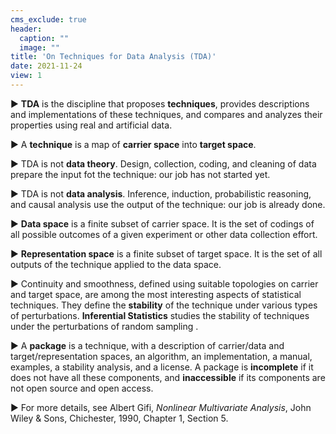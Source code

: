 ```yaml
---
cms_exclude: true
header:
  caption: ""
  image: ""
title: 'On Techniques for Data Analysis (TDA)'
date: 2021-11-24
view: 1
---
```

&#9658; **TDA** is the discipline that proposes **techniques**, provides descriptions and implementations of these techniques, and compares and analyzes their properties using real and artificial data. 

&#9658; A **technique** is a map of **carrier space** into **target space**.

&#9658;  TDA is not **data theory**. Design, collection, coding, and cleaning of data prepare the input fot the technique: our job has not started yet.

&#9658; TDA is not **data analysis**. Inference, induction, probabilistic reasoning, and causal analysis use the output of the technique: our job is already done.

&#9658; **Data space** is a finite subset of carrier space. It is the set of codings of all possible outcomes of a given experiment or other data collection effort. 

&#9658; **Representation space** is a finite subset of target space. It is the set of all outputs of the technique applied to the data space.
 
&#9658; Continuity and smoothness, defined using suitable topologies on carrier and target space, are among the most interesting aspects of statistical techniques. They define the **stability** of the technique under various types of perturbations. **Inferential Statistics** studies the stability of techniques under the perturbations of random sampling .

&#9658; A **package** is a technique, with a description of carrier/data and target/representation spaces,  an algorithm, an implementation, a manual, examples, a stability analysis, and a license. A package is **incomplete** if it does not have all these components, and **inaccessible** if its components are not open source and open access.

&#9658; For more details, see Albert Gifi, *Nonlinear Multivariate Analysis*,
John Wiley & Sons, Chichester, 1990, Chapter 1, Section 5.



